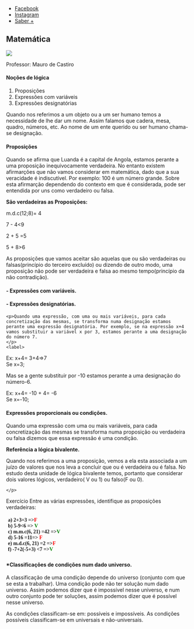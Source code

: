 
<!DOCTYPE html>

<html>
<head>
		<meta http-equiv="CONTENT-TYPE" content="text/html; charset=UTF-8">
	 <meta name="viewport"content="width=device-width, initial-scale=1.0">
		<link rel="stylesheet" type="text/css" href="tf.css">
 <!--Css -->		
</head>
<body>
  <div id="menu">
    <ul>
      <li><a href="https://m.facebook.com/mauro.delciodecastro?" target="_blank">Facebook</a></li>
      <li><a href="https://www.Instagram.com/" target="_blank">Instagram</a></li>
      <li><a href="https//www.google.com/" target="_blank">Saber +</a></li>
    </ul>
  </div>
  <nav id="tg"> 
  	 <h1>
  			Matemática	
  	 </h1>
  	 <img src="#">
  	 <p>Professor: Mauro de Castiro</p>
  	 <h4>
	  Noções de lógica
  	 </h4>
  	 <ol>
                 <li> Proposições </li>
  	   <li> Expressões com variáveis</li>
	     <li> Expressões designatórias</li>
  	 </ol>
  	</nav>
  	<p>
  	 Quando nos referimos a um objeto ou a um ser humano temos a necessidade de lhe dar um nome. Assim falamos que cadera, mesa, quadro, números, etc. Ao nome de um ente querido ou ser humano chama-se designação.
  	</p>
  	<h4> Proposições</h4>
  	<div>
   	<p>
  	   Quando se afirma que Luanda é a capital de Angola, estamos perante a uma proposição inequivocamente verdadeira. No entanto existem afirmarções que não vamos considerar em matemática, dado que a sua veracidade é indiscutível. Por exemplo: 100 é um número grande. Sobre esta afirmarção dependendo do contexto em que é considerada, pode ser entendida por uns como verdadeiro ou falsa. 
   	</p>
   </div>
   <strong>
     São verdadeiras as Proposições:
   </strong>
   <div class="th">
    <p>
     m.d.c(12;8)= 4
    </p>
    <p> 
     7 - 4<9 <br> 
    </p>
    <p>
     2 + 5 =5<br> 
    </p>
    <p>
     5 + 8>6<br>
    </p>
   </div>
   <div>
     <p>
       As proposições que vamos aceitar são aquelas que ou são verdadeiras ou falsas(princípio do terceiro excluído) ou dizendo de outro modo, uma proposição não pode ser verdadeira e falsa ao mesmo tempo(princípio da não contradição).
     </p>
   </div>
   <div>
  <h4> - Expressões com variáveis.</h5>
   <h4>- Expressões designatórias.</h5>

    <p>Quando uma expressão, com uma ou mais variáveis, para cada concretização das mesmas, se transforma numa designação estamos perante uma expressão designatória. Por exemplo, se na expressão x+4 vamos substituir a variável x por 3, estamos perante a uma designação do número 7.
    </p>
    <label>
Ex: x+4= 3+4=>7<br> 
Se x=3;
    </label>
    <p>
Mas se a gente substituir por -10 estamos perante a uma designação do número-6.
    </p>
    <label>
Ex: x+4= -10 + 4= -6<br>
Se x=-10;
    </label>
  </div>
  <div>
    <h4> Expressões proporcionais ou condições.
    </h4>
    <p>
Quando uma expressão com uma ou mais variáveis, para cada concretização das mesmas se transforma numa proposição ou verdadeira ou falsa dizemos que essa expressão é uma condição.
     </p>
     <p><strong>
Referência a lógica bivalente.
     </strong></p>
     <p>
Quando nos referimos a uma proposição, vemos a ela esta associada a um juízo de valores que nos leva a concluir que ou é verdadeira ou é falsa. No estudo desta unidade de lógica bivalente temos, portanto que considerar dois valores lógicos, verdadeiro<bold>( V ou 1) ou falso(F ou 0).</bold>

    </p>
  </div>
  <div>
   <p>  Exercício 
Entre as várias expressões, identifique as proposições verdadeiras:
    </p>
    </div>
    <div style="padding: 5px;font-family: Verdana; font-weight: bold">
a) 2+3=3 =><span style="color:red">F</span>
<br>
b) 5-9<6 =><span style="color:green"> V</span>
<br>
c) m.m.c(6, 21) =42 =><span style="color:green">V</span>
<br>
d) 5-16 =11=> <span style="color: red">F</span>
<br>
e) m.d.c(6, 21) =2 =><span style="color: red">F</span>
<br>
f) -7+2(-5+3) <7 =><span style="color: green">V</span>
<br>
  </div>
  <div>
     
  <p>
    <h4><span style="font-weigth: bold">*</span>Classificações de condições num dado universo.</h4>
    </p>
    <p>
A classificação de uma condição depende do universo (conjunto com que se esta a trabalhar).
Uma condição pode não ter solução num dado universo. Assim podemos dizer que é impossível nesse universo, e num outro conjunto pode ter soluções, assim podemos dizer que é possível nesse universo.
     </p>
     <p>
As condições classificam-se em: possíveis e impossíveis.
As condições possíveis classificam-se em universais e não-universais.
    </p>
  </div>
</body>
</html>
